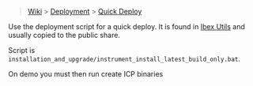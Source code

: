 > [Wiki](Home) > [Deployment](Deployment) > [Quick Deploy](Quick-Deploy)

Use the deployment script for a quick deploy. It is found in [Ibex Utils](https://github.com/ISISComputingGroup/ibex_utils) and usually copied to the public share.

Script is `installation_and_upgrade/instrument_install_latest_build_only.bat`.

On demo you must then run create ICP binaries